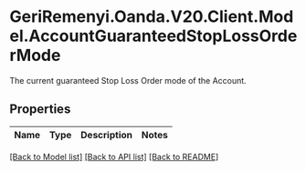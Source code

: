 # GeriRemenyi.Oanda.V20.Client.Model.AccountGuaranteedStopLossOrderMode
The current guaranteed Stop Loss Order mode of the Account.
## Properties

Name | Type | Description | Notes
------------ | ------------- | ------------- | -------------

[[Back to Model list]](../README.md#documentation-for-models) [[Back to API list]](../README.md#documentation-for-api-endpoints) [[Back to README]](../README.md)

